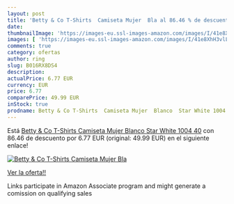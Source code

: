 ```yaml
---
layout: post
title: 'Betty & Co T-Shirts  Camiseta Mujer  Bla al 86.46 % de descuento'
date: 
thumbnailImage: 'https://images-eu.ssl-images-amazon.com/images/I/41e8XhH3vlL._SL200_.jpg'
images: [ 'https://images-eu.ssl-images-amazon.com/images/I/41e8XhH3vlL._SL200_.jpg' ]
comments: true
category: ofertas
author: ring
slug: B016RX8DS4
description:
actualPrice: 6.77 EUR
currency: EUR
price: 6.77
comparePrice: 49.99 EUR
inStock: true
prodname: Betty & Co T-Shirts  Camiseta Mujer  Blanco  Star White 1004   40
---
```


Está [Betty & Co T-Shirts  Camiseta Mujer  Blanco  Star White 1004   40](https://www.amazon.es/dp/B016RX8DS4/?tag=tolees-21) con 86.46 de descuento por 6.77 EUR (original: 49.99 EUR) en el siguiente enlace!

[![Betty & Co T-Shirts  Camiseta Mujer  Bla](https://images-eu.ssl-images-amazon.com/images/I/41e8XhH3vlL._SL200_.jpg)](https://www.amazon.es/dp/B016RX8DS4/?tag=tolees-21)

[Ver la oferta!!](https://www.amazon.es/dp/B016RX8DS4/?tag=tolees-21)

Links participate in Amazon Associate program and might generate a comission on qualifying sales


